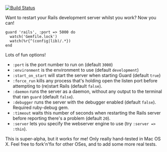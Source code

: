 [![Build Status](http://travis-ci.org/johnbintz/guard-rails.png)](http://travis-ci.org/johnbintz/guard-rails)

Want to restart your Rails development server whilst you work? Now you can!

    guard 'rails', :port => 5000 do
      watch('Gemfile.lock')
      watch(%r{^(config|lib)/.*})
    end

Lots of fun options!

* `:port` is the port number to run on (default `3000`)
* `:environment` is the environment to use (default `development`)
* `:start_on_start` will start the server when starting Guard (default `true`)
* `:force_run` kills any process that's holding open the listen port before attempting to (re)start Rails (default `false`).
* `:daemon` runs the server as a daemon, without any output to the terminal that ran `guard` (default `false`).
* `:debugger` runs the server with the debugger enabled (default `false`). Required ruby-debug gem.
* `:timeout` waits this number of seconds when restarting the Rails server before reporting there's a problem (default `20`).
* `:server` lets you specify the webserver engine to use (try `:server => :thin`).

This is super-alpha, but it works for me! Only really hand-tested in Mac OS X. Feel free to fork'n'fix for other
OSes, and to add some more real tests.

